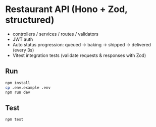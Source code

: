 # Restaurant API (Hono + Zod, structured)

- controllers / services / routes / validators
- JWT auth
- Auto status progression: queued → baking → shipped → delivered (every 3s)
- Vitest integration tests (validate requests & responses with Zod)

## Run
```bash
npm install
cp .env.example .env
npm run dev
```

## Test
```bash
npm test
```
